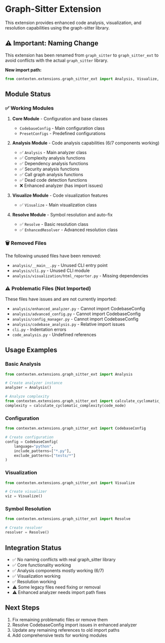 # Graph-Sitter Extension

This extension provides enhanced code analysis, visualization, and resolution capabilities using the graph-sitter library.

## ⚠️ Important: Naming Change

This extension has been renamed from `graph_sitter` to `graph_sitter_ext` to avoid conflicts with the actual `graph_sitter` library.

**New import path:**
```python
from contexten.extensions.graph_sitter_ext import Analysis, Visualize, Resolve, CodebaseConfig
```

## Module Status

### ✅ Working Modules

1. **Core Module** - Configuration and base classes
   - `CodebaseConfig` - Main configuration class
   - `PresetConfigs` - Predefined configurations

2. **Analysis Module** - Code analysis capabilities (6/7 components working)
   - ✅ `Analysis` - Main analyzer class
   - ✅ Complexity analysis functions
   - ✅ Dependency analysis functions  
   - ✅ Security analysis functions
   - ✅ Call graph analysis functions
   - ✅ Dead code detection functions
   - ❌ Enhanced analyzer (has import issues)

3. **Visualize Module** - Code visualization features
   - ✅ `Visualize` - Main visualization class

4. **Resolve Module** - Symbol resolution and auto-fix
   - ✅ `Resolve` - Basic resolution class
   - ✅ `EnhancedResolver` - Advanced resolution class

### 🗑️ Removed Files

The following unused files have been removed:
- `analysis/__main__.py` - Unused CLI entry point
- `analysis/cli.py` - Unused CLI module  
- `analysis/visualization/html_reporter.py` - Missing dependencies

### ⚠️ Problematic Files (Not Imported)

These files have issues and are not currently imported:
- `analysis/enhanced_analyzer.py` - Cannot import CodebaseConfig
- `analysis/advanced_config.py` - Cannot import CodebaseConfig
- `analysis/config_manager.py` - Cannot import CodebaseConfig
- `analysis/codebase_analysis.py` - Relative import issues
- `cli.py` - Indentation errors
- `code_analysis.py` - Undefined references

## Usage Examples

### Basic Analysis
```python
from contexten.extensions.graph_sitter_ext import Analysis

# Create analyzer instance
analyzer = Analysis()

# Analyze complexity
from contexten.extensions.graph_sitter_ext import calculate_cyclomatic_complexity
complexity = calculate_cyclomatic_complexity(code_node)
```

### Configuration
```python
from contexten.extensions.graph_sitter_ext import CodebaseConfig

# Create configuration
config = CodebaseConfig(
    language="python",
    include_patterns=["*.py"],
    exclude_patterns=["tests/*"]
)
```

### Visualization
```python
from contexten.extensions.graph_sitter_ext import Visualize

# Create visualizer
viz = Visualize()
```

### Symbol Resolution
```python
from contexten.extensions.graph_sitter_ext import Resolve

# Create resolver
resolver = Resolve()
```

## Integration Status

- ✅ No naming conflicts with real graph_sitter library
- ✅ Core functionality working
- ✅ Analysis components mostly working (6/7)
- ✅ Visualization working
- ✅ Resolution working
- ⚠️ Some legacy files need fixing or removal
- ⚠️ Enhanced analyzer needs import path fixes

## Next Steps

1. Fix remaining problematic files or remove them
2. Resolve CodebaseConfig import issues in enhanced analyzer
3. Update any remaining references to old import paths
4. Add comprehensive tests for working modules


